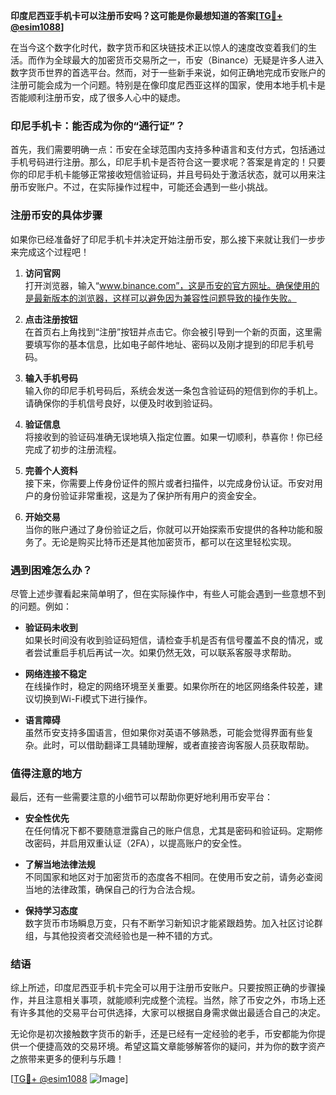 **印度尼西亚手机卡可以注册币安吗？这可能是你最想知道的答案[[TG💪+ @esim1088](https://t.me/s/esim1088)]**

在当今这个数字化时代，数字货币和区块链技术正以惊人的速度改变着我们的生活。而作为全球最大的加密货币交易所之一，币安（Binance）无疑是许多人进入数字货币世界的首选平台。然而，对于一些新手来说，如何正确地完成币安账户的注册可能会成为一个问题。特别是在像印度尼西亚这样的国家，使用本地手机卡是否能顺利注册币安，成了很多人心中的疑虑。

### 印尼手机卡：能否成为你的“通行证”？

首先，我们需要明确一点：币安在全球范围内支持多种语言和支付方式，包括通过手机号码进行注册。那么，印尼手机卡是否符合这一要求呢？答案是肯定的！只要你的印尼手机卡能够正常接收短信验证码，并且号码处于激活状态，就可以用来注册币安账户。不过，在实际操作过程中，可能还会遇到一些小挑战。

### 注册币安的具体步骤

如果你已经准备好了印尼手机卡并决定开始注册币安，那么接下来就让我们一步步来完成这个过程吧！

1. **访问官网**  
   打开浏览器，输入“www.binance.com”，这是币安的官方网址。确保使用的是最新版本的浏览器，这样可以避免因为兼容性问题导致的操作失败。

2. **点击注册按钮**  
   在首页右上角找到“注册”按钮并点击它。你会被引导到一个新的页面，这里需要填写你的基本信息，比如电子邮件地址、密码以及刚才提到的印尼手机号码。

3. **输入手机号码**  
   输入你的印尼手机号码后，系统会发送一条包含验证码的短信到你的手机上。请确保你的手机信号良好，以便及时收到验证码。

4. **验证信息**  
   将接收到的验证码准确无误地填入指定位置。如果一切顺利，恭喜你！你已经完成了初步的注册流程。

5. **完善个人资料**  
   接下来，你需要上传身份证件的照片或者扫描件，以完成身份认证。币安对用户的身份验证非常重视，这是为了保护所有用户的资金安全。

6. **开始交易**  
   当你的账户通过了身份验证之后，你就可以开始探索币安提供的各种功能和服务了。无论是购买比特币还是其他加密货币，都可以在这里轻松实现。

### 遇到困难怎么办？

尽管上述步骤看起来简单明了，但在实际操作中，有些人可能会遇到一些意想不到的问题。例如：

- **验证码未收到**  
  如果长时间没有收到验证码短信，请检查手机是否有信号覆盖不良的情况，或者尝试重启手机后再试一次。如果仍然无效，可以联系客服寻求帮助。

- **网络连接不稳定**  
  在线操作时，稳定的网络环境至关重要。如果你所在的地区网络条件较差，建议切换到Wi-Fi模式下进行操作。

- **语言障碍**  
  虽然币安支持多国语言，但如果你对英语不够熟悉，可能会觉得界面有些复杂。此时，可以借助翻译工具辅助理解，或者直接咨询客服人员获取帮助。

### 值得注意的地方

最后，还有一些需要注意的小细节可以帮助你更好地利用币安平台：

- **安全性优先**  
  在任何情况下都不要随意泄露自己的账户信息，尤其是密码和验证码。定期修改密码，并启用双重认证（2FA），以提高账户的安全性。

- **了解当地法律法规**  
  不同国家和地区对于加密货币的态度各不相同。在使用币安之前，请务必查阅当地的法律政策，确保自己的行为合法合规。

- **保持学习态度**  
  数字货币市场瞬息万变，只有不断学习新知识才能紧跟趋势。加入社区讨论群组，与其他投资者交流经验也是一种不错的方式。

### 结语

综上所述，印度尼西亚手机卡完全可以用于注册币安账户。只要按照正确的步骤操作，并且注意相关事项，就能顺利完成整个流程。当然，除了币安之外，市场上还有许多其他的交易平台可供选择，大家可以根据自身需求做出最适合自己的决定。

无论你是初次接触数字货币的新手，还是已经有一定经验的老手，币安都能为你提供一个便捷高效的交易环境。希望这篇文章能够解答你的疑问，并为你的数字资产之旅带来更多的便利与乐趣！

[[TG💪+ @esim1088](https://t.me/s/esim1088) ![Image](https://i.postimg.cc/4NQfJmqS/Snipaste-2025-05-13-00-14-12.png)]